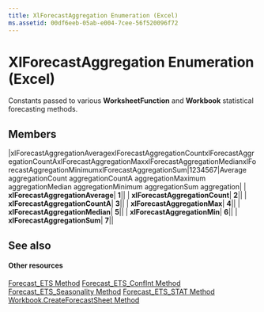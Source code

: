```yaml
---
title: XlForecastAggregation Enumeration (Excel)
ms.assetid: 00df6eeb-05ab-e004-7cee-56f520096f72
---
```



# XlForecastAggregation Enumeration (Excel)

Constants passed to various  **WorksheetFunction** and **Workbook** statistical forecasting methods.


## Members



|xlForecastAggregationAveragexlForecastAggregationCountxlForecastAggregationCountAxlForecastAggregationMaxxlForecastAggregationMedianxlForecastAggregationMinimumxlForecastAggregationSum|1234567|Average aggregationCount aggregationCountA aggregationMaximum aggregationMedian aggregationMinimum aggregationSum aggregation|
| **xlForecastAggregationAverage**| **1**||
| **xlForecastAggregationCount**| **2**||
| **xlForecastAggregationCountA**| **3**||
| **xlForecastAggregationMax**| **4**||
| **xlForecastAggregationMedian**| **5**||
| **xlForecastAggregationMin**| **6**||
| **xlForecastAggregationSum**| **7**||

## See also


#### Other resources


[Forecast_ETS Method](worksheetfunction-forecast_ets-method-excel.md)
[Forecast_ETS_ConfInt Method](worksheetfunction-forecast_ets_confint-method-excel.md)
[Forecast_ETS_Seasonality Method](worksheetfunction-forecast_ets_seasonality-method-excel.md)
[Forecast_ETS_STAT Method](worksheetfunction-forecast_ets_stat-method-excel.md)
[Workbook.CreateForecastSheet Method](workbook-createforecastsheet-method-excel.md)

